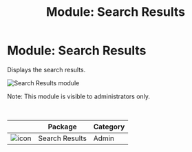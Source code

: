 ﻿---
uid: module-search-results
locale: en
title: "Module: Search Results"
dnnversion: 09.02.00
---

# Module: Search Results

Displays the search results.

  

![Search Results module](/images/scr-module-SearchResults.png)

  

Note: This module is visible to administrators only.

 

|                                               | Package        | Category |
| --------------------------------------------- | -------------- | -------- |
| ![icon](/images/ico-module-searchresults.png) | Search Results | Admin    |
